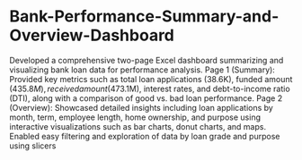 # Bank-Performance-Summary-and-Overview-Dashboard
Developed a comprehensive two-page Excel dashboard summarizing and visualizing bank loan data for performance analysis.
Page 1 (Summary): Provided key metrics such as total loan applications (38.6K), funded amount ($435.8M), received amount ($473.1M), interest rates, and debt-to-income ratio (DTI), along with a comparison of good vs. bad loan performance.
Page 2 (Overview): Showcased detailed insights including loan applications by month, term, employee length, home ownership, and purpose using interactive visualizations such as bar charts, donut charts, and maps.
Enabled easy filtering and exploration of data by loan grade and purpose using slicers
